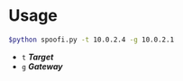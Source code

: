 # Usage
```bash
$python spoofi.py -t 10.0.2.4 -g 10.0.2.1
```
- `t` ***Target***
- `g` ***Gateway***

